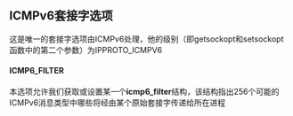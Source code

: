 ## ICMPv6套接字选项

这是唯一的套接字选项由ICMPv6处理，他的级别（即getsockopt和setsockopt函数中的第二个参数）为IPPROTO_ICMPV6

#### ICMP6_FILTER

本选项允许我们获取或设置某一个**icmp6_filter**结构，该结构指出256个可能的ICMPv6消息类型中哪些将经由某个原始套接字传递给所在进程